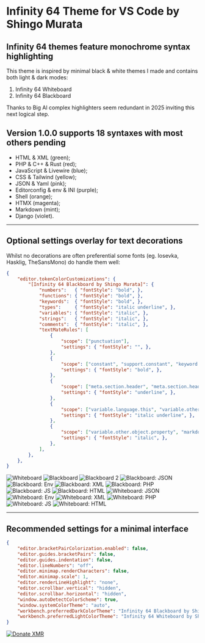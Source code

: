 # Infinity 64 Theme for VS Code by Shingo Murata

## Infinity 64 themes feature monochrome syntax highlighting

This theme is inspired by minimal black & white themes I made and contains both light & dark modes:

1. Infinity 64 Whiteboard
2. Infinity 64 Blackboard

Thanks to Big Al complex highlighters seem redundant in 2025 inviting this next logical step.

## Version 1.0.0 supports 18 syntaxes with most others pending

- HTML & XML (green);
- PHP & C++ & Rust (red);
- JavaScript & Livewire (blue);
- CSS & Tailwind (yellow);
- JSON & Yaml (pink);
- Editorconfig & env & INI (purple);
- Shell (orange);
- HTMX (magenta);
- Markdown (mint);
- Django (violet).

---

## Optional settings overlay for text decorations

Whilst no decorations are often preferential some fonts (eg. Iosevka, Hasklig, TheSansMono) do handle them well:

```json
{
	"editor.tokenColorCustomizations": {
		"[Infinity 64 Blackboard by Shingo Murata]": {
			"numbers":   { "fontStyle": "bold", },
			"functions": { "fontStyle": "bold", },
			"keywords":  { "fontStyle": "bold", },
			"types":     { "fontStyle": "italic underline", },
			"variables": { "fontStyle": "italic", },
			"strings":   { "fontStyle": "italic", },
			"comments":  { "fontStyle": "italic", },
			"textMateRules": [
				{
					"scope": ["punctuation"],
					"settings": { "fontStyle": "", },
				},
				{
					"scope": ["constant", "support.constant", "keyword.operator", "keyword.blade", "meta.selector.css", "markup.bold", "meta.tag.metadata.doctype", "meta.tag.preprocessor", "punctuation.section.embedded.begin.php", "comment.line.shebang", "keyword.other.definition.root", "keyword.operator.assignment.env"],
					"settings": { "fontStyle": "bold", },
				},
				{
					"scope": ["meta.section.header", "meta.section.header punctuation", "keyword.operator.glob"],
					"settings": { "fontStyle": "underline", },
				},
				{
					"scope": ["variable.language.this", "variable.other.readwrite", "variable.other.object", "markup.heading", "markup.heading punctuation", "variable.other.env"],
					"settings": { "fontStyle": "italic underline", },
				},
				{
					"scope": ["variable.other.object.property", "markdown.italic"],
					"settings": { "fontStyle": "italic", },
				},
			],
		},
	},
}
```

![Whiteboard](screenshots/wb.png)
![Blackboard](screenshots/bb.png)
![Blackboard 2](screenshots/bb2.png)
![Blackboard: JSON](screenshots/bbjson.png)
![Blackboard: Env](screenshots/bbenv.png)
![Blackboard: XML](screenshots/bbxml.png)
![Blackboard: PHP](screenshots/bbphp.png)
![Blackboard: JS](screenshots/bbjs.png)
![Blackboard: HTML](screenshots/bbhtml.png)
![Whiteboard: JSON](screenshots/wbjson.png)
![Whiteboard: Env](screenshots/wbenv.png)
![Whiteboard: XML](screenshots/wbxml.png)
![Whiteboard: PHP](screenshots/wbphp.png)
![Whiteboard: JS](screenshots/wbjs.png)
![Whiteboard: HTML](screenshots/wbhtml.png)

---

## Recommended settings for a minimal interface

```json
{
	"editor.bracketPairColorization.enabled": false,
	"editor.guides.bracketPairs": false,
	"editor.guides.indentation": false,
	"editor.lineNumbers": "off",
	"editor.minimap.renderCharacters": false,
	"editor.minimap.scale": 1,
	"editor.renderLineHighlight": "none",
	"editor.scrollbar.vertical": "hidden",
	"editor.scrollbar.horizontal": "hidden",
	"window.autoDetectColorScheme": true,
	"window.systemColorTheme": "auto",
	"workbench.preferredDarkColorTheme": "Infinity 64 Blackboard by Shingo Murata",
	"workbench.preferredLightColorTheme": "Infinity 64 Whiteboard by Shingo Murata",
}
```

[![Donate XMR](https://img.shields.io/badge/Donate-Monero-orange?logo=monero)](XMR```43shingofqi5gRhYBft6ErCEZEZbZGDLB3AAiw39gnE31Cjq3cKwrVhKRoSoGj5CMQWqhLMtN21rmgXYHSo2dkXG9Aj7gwa```)